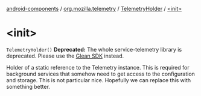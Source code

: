 [android-components](../../index.md) / [org.mozilla.telemetry](../index.md) / [TelemetryHolder](index.md) / [&lt;init&gt;](./-init-.md)

# &lt;init&gt;

`TelemetryHolder()`
**Deprecated:** The whole service-telemetry library is deprecated. Please use the [Glean SDK](#) instead.

Holder of a static reference to the Telemetry instance. This is required for background services that somehow need to get access to the configuration and storage. This is not particular nice. Hopefully we can replace this with something better.

